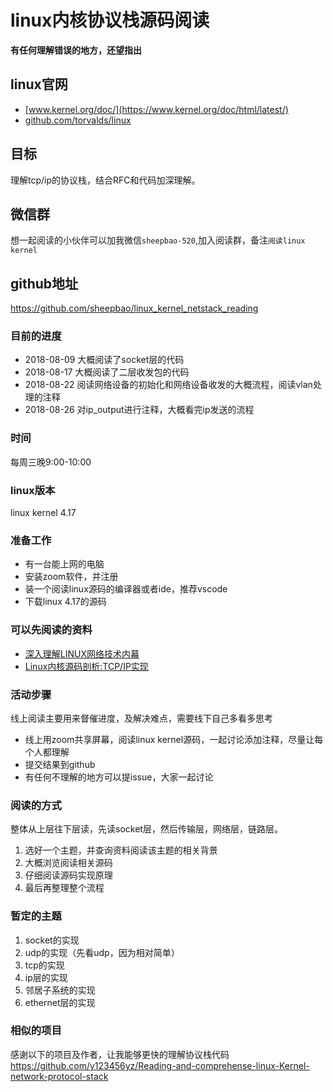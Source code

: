 # linux内核协议栈源码阅读
**有任何理解错误的地方，还望指出**

## linux官网
* [www.kernel.org/doc/](https://www.kernel.org/doc/html/latest/)
* [github.com/torvalds/linux](https://github.com/torvalds/linux)

## 目标
理解tcp/ip的协议栈，结合RFC和代码加深理解。

## 微信群
想一起阅读的小伙伴可以加我微信`sheepbao-520`,加入阅读群，备注`阅读linux kernel`

## github地址
https://github.com/sheepbao/linux_kernel_netstack_reading

### 目前的进度
* 2018-08-09 大概阅读了socket层的代码
* 2018-08-17 大概阅读了二层收发包的代码
* 2018-08-22 阅读网络设备的初始化和网络设备收发的大概流程，阅读vlan处理的注释
* 2018-08-26 对ip_output进行注释，大概看完ip发送的流程

### 时间
每周三晚9:00-10:00

### linux版本
linux kernel 4.17

### 准备工作
* 有一台能上网的电脑
* 安装zoom软件，并注册
* 装一个阅读linux源码的编译器或者ide，推荐vscode
* 下载linux 4.17的源码

### 可以先阅读的资料
* [深入理解LINUX网络技术内幕](https://book.douban.com/subject/4015134/)  
* [Linux内核源码剖析:TCP/IP实现](https://book.douban.com/subject/5914256/)

### 活动步骤
线上阅读主要用来督催进度，及解决难点，需要线下自己多看多思考

* 线上用zoom共享屏幕，阅读linux kernel源码，一起讨论添加注释，尽量让每个人都理解
* 提交结果到github
* 有任何不理解的地方可以提issue，大家一起讨论

### 阅读的方式
整体从上层往下层读，先读socket层，然后传输层，网络层，链路层。

1. 选好一个主题，并查询资料阅读该主题的相关背景
2. 大概浏览阅读相关源码
3. 仔细阅读源码实现原理
4. 最后再整理整个流程

### 暂定的主题
1. socket的实现
2. udp的实现（先看udp，因为相对简单）
3. tcp的实现
4. ip层的实现
5. 邻居子系统的实现
5. ethernet层的实现


### 相似的项目
感谢以下的项目及作者，让我能够更快的理解协议栈代码  
https://github.com/y123456yz/Reading-and-comprehense-linux-Kernel-network-protocol-stack  
